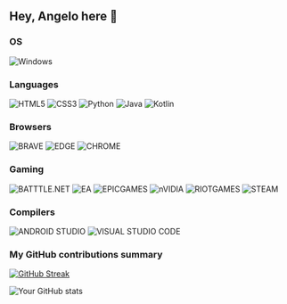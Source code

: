 ## Hey, Angelo here 👋

<!--
**angelog9e/angelog9e** is a ✨ _special_ ✨ repository because its `README.md` (this file) appears on your GitHub profile.
-->
<h3>OS</h3>
<p>
  <img alt="Windows" src="https://img.shields.io/badge/Windows-0078D6?style=for-the-badge&logo=windows&logoColor=white"/>
</p>

<h3>Languages</h3>
<p>
  <img alt="HTML5" src="https://img.shields.io/badge/html5-%23E34F26.svg?style=for-the-badge&logo=html5&logoColor=white"/>
  <img alt="CSS3" src="https://img.shields.io/badge/css3-%231572B6.svg?style=for-the-badge&logo=css3&logoColor=white"/>
  <img alt="Python" src="https://img.shields.io/badge/python-3670A0?style=for-the-badge&logo=python&logoColor=ffdd54"/>
  <img alt="Java" src="https://img.shields.io/badge/java-%23ED8B00.svg?style=for-the-badge&logo=openjdk&logoColor=white"/>
  <img alt="Kotlin" src="https://img.shields.io/badge/kotlin-%237F52FF.svg?style=for-the-badge&logo=kotlin&logoColor=white"/>
</p>

<h3>Browsers</h3>
<p>
  <img alt="BRAVE" src="https://img.shields.io/badge/Brave-FB542B?style=for-the-badge&logo=Brave&logoColor=white"/>
  <img alt="EDGE" src="https://img.shields.io/badge/Edge-0078D7?style=for-the-badge&logo=Microsoft-edge&logoColor=white"/>
  <img alt="CHROME" src="https://img.shields.io/badge/Google%20Chrome-4285F4?style=for-the-badge&logo=GoogleChrome&logoColor=white"/>
</p>

<h3>Gaming</h3>
<p>
  <img alt="BATTTLE.NET" src="https://img.shields.io/badge/battle.net-%2300AEFF.svg?style=for-the-badge&logo=battle.net&logoColor=white"/>
  <img alt="EA" src="https://img.shields.io/badge/ea-%23000000.svg?style=for-the-badge&logo=ea&logoColor=white"/>
  <img alt="EPICGAMES" src="https://img.shields.io/badge/epicgames-%23313131.svg?style=for-the-badge&logo=epicgames&logoColor=white"/>
  <img alt="nVIDIA" src="https://img.shields.io/badge/nVIDIA-%2376B900.svg?style=for-the-badge&logo=nVIDIA&logoColor=white"/>
  <img alt="RIOTGAMES" src="https://img.shields.io/badge/riotgames-D32936.svg?style=for-the-badge&logo=riotgames&logoColor=white"/>
  <img alt="STEAM" src="https://img.shields.io/badge/steam-%23000000.svg?style=for-the-badge&logo=steam&logoColor=white"/>
</p>

<h3>Compilers</h3>
<p>
  <img alt="ANDROID STUDIO" src="https://img.shields.io/badge/android%20studio-346ac1?style=for-the-badge&logo=android%20studio&logoColor=white"/>
  <img alt="VISUAL STUDIO CODE" src="https://img.shields.io/badge/Visual%20Studio%20Code-0078d7.svg?style=for-the-badge&logo=visual-studio-code&logoColor=white"/>
</p>

<h3>My GitHub contributions summary</h3>

[![GitHub Streak](https://github-readme-streak-stats.herokuapp.com?user=angelog9e&theme=dark&ring=fb4362&file=fb4362&currStreakNum=fb4362&currStreakLabel=fb4362&hide_border=true)](https://git.io/streak-stats)

![Your GitHub stats](https://github-readme-stats.vercel.app/api?username=angelog9e&hide_border=true&show_icons=true&bg_color=151515&title_color=fb4362&icon_color=fb4362&text_bold=false&text_color=9e9e9e)
